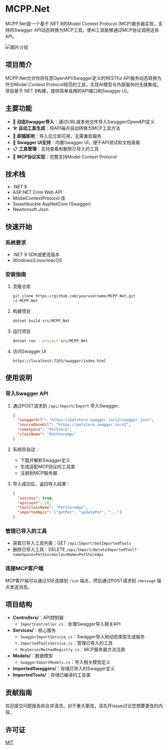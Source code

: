 # MCPP.Net

MCPP.Net是一个基于.NET 8的Model Context Protocol (MCP)服务器实现，支持将Swagger API动态转换为MCP工具，使AI工具能够通过MCP协议调用这些API。

![图片介绍](https://github.com/user-attachments/assets/1950471f-fd54-4bfc-ad60-fa3f9ea334e6)

## 项目简介

MCPP.Net允许你将任意OpenAPI/Swagger定义的RESTful API服务动态转换为符合Model Context Protocol规范的工具，实现AI模型与外部服务的无缝集成。项目基于.NET 8构建，提供简单易用的API接口和Swagger UI。

## 主要功能

- 🔄 **动态Swagger导入**：通过URL或本地文件导入Swagger/OpenAPI定义
- 🛠️ **自动工具生成**：将API端点自动转换为MCP工具方法
- 🔌 **即插即用**：导入后立即可用，无需重启服务
- 📝 **Swagger UI支持**：内置Swagger UI，便于API测试和文档查看
- 📋 **工具管理**：支持查看和删除已导入的工具
- 🔄 **MCP协议实现**：完整支持Model Context Protocol

## 技术栈

- .NET 9
- ASP.NET Core Web API
- ModelContextProtocol 库
- Swashbuckle.AspNetCore (Swagger)
- Newtonsoft.Json

## 快速开始

### 系统要求

- .NET 9 SDK或更高版本
- Windows/Linux/macOS

### 安装指南

1. 克隆仓库
   ```bash
   git clone https://github.com/yourusername/MCPP.Net.git
   cd MCPP.Net
   ```

2. 构建项目
   ```bash
   dotnet build src/MCPP.Net
   ```

3. 运行项目
   ```bash
   dotnet run --project src/MCPP.Net
   ```

4. 访问Swagger UI
   ```
   https://localhost:7103/swagger/index.html
   ```

## 使用说明

### 导入Swagger API

1. 通过POST请求到 `/api/Import/Import` 导入Swagger:
   ```json
   {
     "swaggerUrl": "https://petstore.swagger.io/v2/swagger.json",
     "sourceBaseUrl": "https://petstore.swagger.io/v2",
     "nameSpace": "PetStore",
     "className": "PetStoreApi"
   }
   ```

2. 系统将自动：
   - 下载并解析Swagger定义
   - 生成适配MCP协议的工具类
   - 注册到MCP服务器
   
3. 导入成功后，返回导入结果：
   ```json
   {
     "success": true,
     "apiCount": 20,
     "toolClassName": "PetStoreApi",
     "importedApis": ["getPet", "updatePet", "..."]
   }
   ```

### 管理已导入的工具

- 获取已导入工具列表：GET `/api/Import/GetImportedTools`
- 删除已导入工具：DELETE `/api/Import/DeleteImportedTool?nameSpace=PetStore&className=PetStoreApi`

### 连接MCP客户端

MCP客户端可以通过SSE连接到 `/sse` 端点，然后通过POST请求到 `/message` 端点发送消息。

## 项目结构

- **Controllers/**：API控制器
  - `ImportController.cs`：处理Swagger导入相关API
- **Services/**：核心服务
  - `SwaggerImportService.cs`：Swagger导入和动态类型生成服务
  - `ImportedToolsService.cs`：管理已导入的工具
  - `McpServerMethodRegistry.cs`：MCP服务器方法注册
- **Models/**：数据模型
  - `SwaggerImportModels.cs`：导入相关模型定义
- **ImportedSwaggers/**：存储已导入的Swagger定义
- **ImportedTools/**：存储已编译的工具类

## 贡献指南

欢迎提交问题报告和合并请求。对于重大更改，请先开issue讨论您想要更改的内容。

## 许可证

[MIT](LICENSE)
